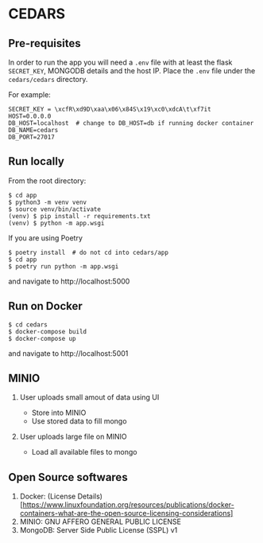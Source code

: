 # CEDARS


## Pre-requisites

In order to run the app you will need a `.env` file with at least the flask `SECRET_KEY`, MONGODB details and the host IP.
Place the `.env` file under the `cedars/cedars` directory.

For example:
```
SECRET_KEY = \xcfR\xd9D\xaa\x06\x84S\x19\xc0\xdcA\t\xf7it
HOST=0.0.0.0 
DB_HOST=localhost  # change to DB_HOST=db if running docker container
DB_NAME=cedars
DB_PORT=27017
```

## Run locally

From the root directory:
```shell
$ cd app
$ python3 -m venv venv
$ source venv/bin/activate
(venv) $ pip install -r requirements.txt
(venv) $ python -m app.wsgi
```

If you are using Poetry
```shell
$ poetry install  # do not cd into cedars/app
$ cd app
$ poetry run python -m app.wsgi
```

and navigate to http://localhost:5000

## Run on Docker

```shell
$ cd cedars
$ docker-compose build
$ docker-compose up
```

and navigate to http://localhost:5001

## MINIO 

1. User uploads small amout of data using UI
    - Store into MINIO
    - Use stored data to fill mongo

2. User uploads large file on MINIO
    - Load all available files to mongo

## Open Source softwares

1. Docker: (License Details)[https://www.linuxfoundation.org/resources/publications/docker-containers-what-are-the-open-source-licensing-considerations]
2. MINIO: GNU AFFERO GENERAL PUBLIC LICENSE
3. MongoDB: Server Side Public License (SSPL) v1
